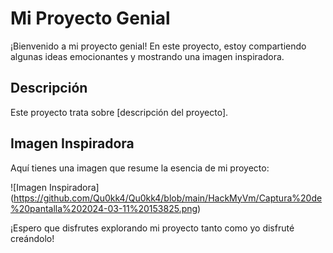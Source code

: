 # Mi Proyecto Genial

¡Bienvenido a mi proyecto genial! En este proyecto, estoy compartiendo algunas ideas emocionantes y mostrando una imagen inspiradora.

## Descripción
Este proyecto trata sobre [descripción del proyecto].

## Imagen Inspiradora
Aquí tienes una imagen que resume la esencia de mi proyecto:

![Imagen Inspiradora] (https://github.com/Qu0kk4/Qu0kk4/blob/main/HackMyVm/Captura%20de%20pantalla%202024-03-11%20153825.png)

¡Espero que disfrutes explorando mi proyecto tanto como yo disfruté creándolo!


